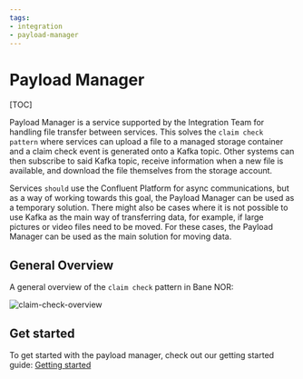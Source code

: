 ```yaml
---
tags:
- integration
- payload-manager
---
```

# Payload Manager

[TOC]

Payload Manager is a service supported by the Integration Team for handling file transfer between services. This solves the `claim check pattern` where services can upload a file to a managed storage container and a claim check event is generated onto a Kafka topic. Other systems can then subscribe to said Kafka topic, receive information when a new file is available, and download the file themselves from the storage account.

Services `should` use the Confluent Platform for async communications, but as a way of working towards this goal, the Payload Manager can be used as a temporary solution. There might also be cases where it is not possible to use Kafka as the main way of transferring data, for example, if large pictures or video files need to be moved. For these cases, the Payload Manager can be used as the main solution for moving data.

## General Overview

A general overview of the `claim check` pattern in Bane NOR:

![claim-check-overview](/platform-docs/img/Payload-Manager/claim-check-pattern.drawio.png)

## Get started
To get started with the payload manager, check out our getting started guide:
[Getting started](/docs/integration/Payload-Manager/Getting-Started/index.md)

